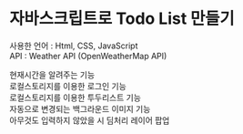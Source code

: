# 자바스크립트로 Todo List 만들기

사용한 언어 : Html, CSS, JavaScript  
API : Weather API (OpenWeatherMap API)

현재시간을 알려주는 기능   
로컬스토리지를 이용한 로그인 기능   
로컬스토리지를 이용한 투두리스트 기능   
자동으로 변경되는 백그라운드 이미지 기능       
아무것도 입력하지 않았을 시 딤처리 레이어 팝업  
